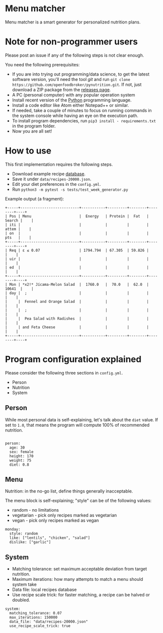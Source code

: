 # Menu matcher

Menu matcher is a smart generator for personalized nutrition plans.

# Note for non-programmer users

Please post an issue if any of the following steps is not clear enough.

You need the following prerequisites:

* If you are into trying out programming/data science, to get the latest software version, you'll need the tool *git* and run ```git clone https://github.com/openfoodbroker/pynutrition.git```. If not, just download a ZIP package from the [releases page](https://github.com/openfoodbroker/pynutrition/releases). 
* A PC (personal computer) with any popular operation system
* Install recent version of the [Python](https://www.python.org/downloads/) programming language.
* Install a code editor like Atom either Notepad++ or similar.
* If needed, take a couple of minutes to focus on running commands in the system console while having an eye on the execution path.
* To install program dependencies, run ```pip3 install - requirements.txt``` in the program folder.
* Now you are all set!

# How to use

This first implementation requires the following steps.

* Download example recipe [database](https://www.kaggle.com/hugodarwood/epirecipes).
* Save it under ```data/recipes-20000.json```.
* Edit your diet preferences in the ```config.yml```.
* Run ```python3 -m pytest -s tests/test_week_generator.py```

Example output (a fragment):
```
+-----+---------------------------+-----------+---------+--------+--------+----+
| Pos | Menu                      |  Energy   | Protein |  Fat   | Search |    |
| iti |                           |           |         |        |  attem |    |
| on  |                           |           |         |        |  pts   |    |
+-----+---------------------------+-----------+---------+--------+--------+----+
| Req | ε ≤ 0.07                  | 1794.794  | 67.305  | 59.826 |        |    |
| uir |                           |           |         |        |        |    |
| ed  |                           |           |         |        |        |    |
+-----+---------------------------+-----------+---------+--------+--------+----+
| Mon | *x2!* Jícama-Melon Salad  |  1760.0   |  70.0   |  62.0  | 10641  |    |
| day |  ;                        |           |         |        |        |    |
|     |  Fennel and Orange Salad  |           |         |        |        |    |
|     |  ;                        |           |         |        |        |    |
|     |  Pea Salad with Radishes  |           |         |        |        |    |
|     | and Feta Cheese           |           |         |        |        |    |
+-----+---------------------------+-----------+---------+--------+--------+----+
```

# Program configuration explained

Please consider the following three sections in ```config.yml```.

* Person
* Nutrition
* System

## Person

While most personal data is self-explaining, let's talk about the ```diet```
value. If set to ```1.0```, that means the program will compute 100% of
recommended nutrition.

```

person:
  age: 30
  sex: female
  height: 170
  weight: 75
  diet: 0.8

```

## Menu

Nutrition: in the no-go list, define things generally inacceptable.

The menu block is self-explaining; "style" can be of the following values:

* random - no limitations
* vegetarian - pick only recipes marked as vegetarian
* vegan - pick only recipes marked as vegan

```
monday:
  style: random
  like: ["lentils", "chicken", "salad"]
  dislike: ["garlic"]
```

## System

* Matching tolerance: set maximum acceptable deviation from target nutrition.
* Maximum iterations: how many attempts to match a menu should system take
* Data file: local recipes database
* Use recipe scale trick: for faster matching, a recipe can be halved
or doubled.

```
system:
  matching_tolerance: 0.07
  max_iterations: 150000
  data_file: "data/recipes-20000.json"
  use_recipe_scale_trick: true
```
